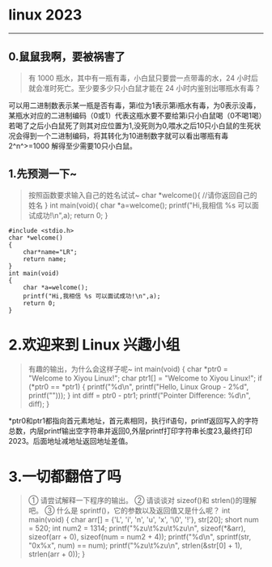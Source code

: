 # linux 2023 
----------------------
## 0.鼠鼠我啊，要被祸害了
>有 1000 瓶水，其中有一瓶有毒，小白鼠只要尝一点带毒的水，24 小时后就会准时死亡。至少要多少只小白鼠才能在 24 小时内鉴别出哪瓶水有毒？

可以用二进制数表示某一瓶是否有毒，第i位为1表示第i瓶水有毒，为0表示没毒，某瓶水对应的二进制编码（0或1）代表这瓶水要不要给第i只小白鼠喝（0不喝1喝）若喝了之后小白鼠死了则其对应位置为1,没死则为0,喂水之后10只小白鼠的生死状况会得到一个二进制编码，将其转化为10进制数字就可以看出哪瓶有毒 2^n^>=1000 解得至少需要10只小白鼠。
## 1.先预测一下~
>按照函数要求输入自己的姓名试试~
    char *welcome(){
    //请你返回自己的姓名
    }
    int main(void){
    char *a=welcome();
    printf("Hi,我相信 %s 可以面试成功!\n",a);
    return 0;
    }

    #include <stdio.h>
    char *welcome()
    {
        char*name="LR";
        return name;
    }
    int main(void)
    {
        char *a=welcome();
        printf("Hi,我相信 %s 可以面试成功!\n",a);
        return 0;
    }
    
# 2.欢迎来到 Linux 兴趣小组
>有趣的输出，为什么会这样子呢~
    int main(void) {
    char *ptr0 = "Welcome to Xiyou Linux!";
    char ptr1[] = "Welcome to Xiyou Linux!";
    if (*ptr0 == *ptr1) {
    printf("%d\n", printf("Hello, Linux Group - 2%d", printf("")));
    }
    int diff = ptr0 - ptr1;
    printf("Pointer Difference: %d\n", diff);
    }

*ptr0和ptr1都指向首元素地址，首元素相同，执行if语句，printf返回写入的字符总数，内层printf输出空字符串并返回0,外层printf打印字符串长度23,最终打印2023。后面地址减地址返回地址差值。

# 3.一切都翻倍了吗
>① 请尝试解释一下程序的输出。
 ② 请谈谈对 sizeof()和 strlen()的理解吧。
 ③ 什么是 sprintf()，它的参数以及返回值又是什么呢？
    int main(void) {
    char arr[] = {'L', 'i', 'n', 'u', 'x', '\0', '!'}, str[20];
    short num = 520;
    int num2 = 1314;
    printf("%zu\t%zu\t%zu\n", sizeof(*&arr), sizeof(arr + 0),
    sizeof(num = num2 + 4));
    printf("%d\n", sprintf(str, "0x%x", num) == num);
    printf("%zu\t%zu\n", strlen(&str[0] + 1), strlen(arr + 0));
    }

